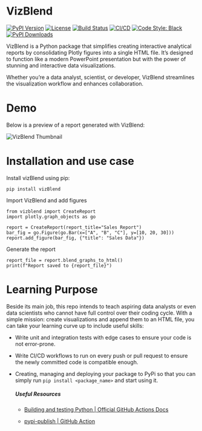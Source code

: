 # VizBlend

[![PyPI Version](https://img.shields.io/pypi/v/vizblend)](https://pypi.org/project/vizblend/) [![License](https://img.shields.io/pypi/l/vizblend)](https://github.com/MahmoudHousam/VizBlend/blob/master/LICENSE) [![Build Status](https://github.com/MahmoudHousam/VizBlend/actions/workflows/release.yml/badge.svg)](https://github.com/MahmoudHousam/VizBlend/actions) [![CI/CD](https://github.com/MahmoudHousam/VizBlend/actions/workflows/main.yml/badge.svg)](https://github.com/MahmoudHousam/VizBlend/actions) [![Code Style: Black](https://img.shields.io/badge/code%20style-black-000000.svg)](https://black.readthedocs.io/en/stable/) [![PyPI Downloads](https://static.pepy.tech/badge/vizblend)](https://pepy.tech/projects/vizblend)

VizBlend is a Python package that simplifies creating interactive analytical reports by consolidating Plotly figures into a single HTML file. It’s designed to function like a modern PowerPoint presentation but with the power of stunning and interactive data visualizations.

Whether you’re a data analyst, scientist, or developer, VizBlend streamlines the visualization workflow and enhances collaboration.

# Demo
Below is a preview of a report generated with VizBlend:

![VizBlend Thumbnail](https://cdn.jsdelivr.net/gh/MahmoudHousam/VizBlend@master/demo/preview.gif)

# Installation and use case

Install vizBlend using pip:
```
pip install vizBlend
```
Import VizBlend and add figures
```
from vizblend import CreateReport  
import plotly.graph_objects as go  

report = CreateReport(report_title="Sales Report")  
bar_fig = go.Figure(go.Bar(x=["A", "B", "C"], y=[10, 20, 30]))  
report.add_figure(bar_fig, {"title": "Sales Data"})
```
Generate the report
```
report_file = report.blend_graphs_to_html()  
print(f"Report saved to {report_file}")
```

# Learning Purpose

Beside its main job, this repo intends to teach aspiring data analysts or even data scientists who cannot have full control over their coding cycle. With a simple mission: create visualizations and append them to an HTML file, you can take your learning curve up to include useful skills:
* Write unit and integration tests with edge cases to ensure your code is not error-prone.

* Write CI/CD workflows to run on every push or pull request to ensure the newly committed code is compatible enough.

* Creating, managing and deploying your package to PyPi so that you can simply run `pip install <package_name>` and start using it.


    ##### Useful Resources

    * [Building and testing Python | Official GitHub Actions Docs](https://docs.github.com/en/actions/use-cases-and-examples/building-and-testing/building-and-testing-python)

    * [pypi-publish | GitHub Action](https://github.com/marketplace/actions/pypi-publish)

